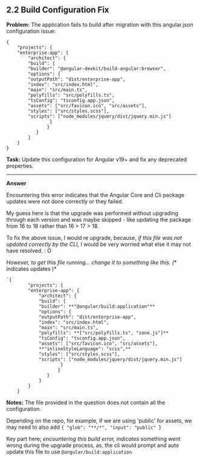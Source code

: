 ## 2.2 Build Configuration Fix

**Problem:** The application fails to build after migration with this angular.json configuration issue:

    {
	    "projects": {
	    "enterprise-app": {
		    "architect": {
		    "build": {
		    "builder": "@angular-devkit/build-angular:browser",
		    "options": {
		    "outputPath": "dist/enterprise-app",
		    "index": "src/index.html",
		    "main": "src/main.ts",
		    "polyfills": "src/polyfills.ts",
		    "tsConfig": "tsconfig.app.json",
		    "assets": ["src/favicon.ico", "src/assets"],
		    "styles": ["src/styles.scss"],
		    "scripts": ["node_modules/jquery/dist/jquery.min.js"]
				    }
				   }
			   }
		    }
	    }
    }

**Task:** Update this configuration for Angular v19+ and fix any deprecated properties.

___

**Answer**

Encountering this error indicates that the Angular Core and CIi package updates were not done correctly or they failed.

My guess here is that the upgrade was performed without upgrading through each version and was maybe skipped - like updating the package from 16 to 18 rather than 16 > 17 > 18.

To fix the above issue, I would re upgrade, because, *if this file was not updated correctly by the CLI,* I would be very worried what else it may not have resolved. : O

*However, to get this file running... change it to something like this. (** indicates updates )*

    `{
    	    "projects": {
    	    "enterprise-app": {
    		    "architect": {
    		    "build": {
    		    "builder": **"@angular/build:application"**
    		    "options": {
    		    "outputPath": "dist/enterprise-app",
    		    "index": "src/index.html",
    		    "main": "src/main.ts",
    		    "polyfills": **["src/polyfills.ts", "zone.js"]**
    		    "tsConfig": "tsconfig.app.json",
    		    "assets": ["src/favicon.ico", "src/assets"],
    		    **"inlineStyleLanguage": "scss",**
    		    "styles": ["src/styles.scss"],
    		    "scripts": ["node_modules/jquery/dist/jquery.min.js"]
    				    }
    				   }
    			   }
    		    }
    	    }
        }

**Notes:** The file provided in the question does not contain all the configuration.

Depending on the repo, for example, if we are using 'public' for assets, we may need to also add `{ "glob": "**/*", "input": "public" }`

Key part here; *encountering this build error, indicates* something went wrong during the upgrade process, as, the cli would prompt and auto update this file to use `@angular/build:application`